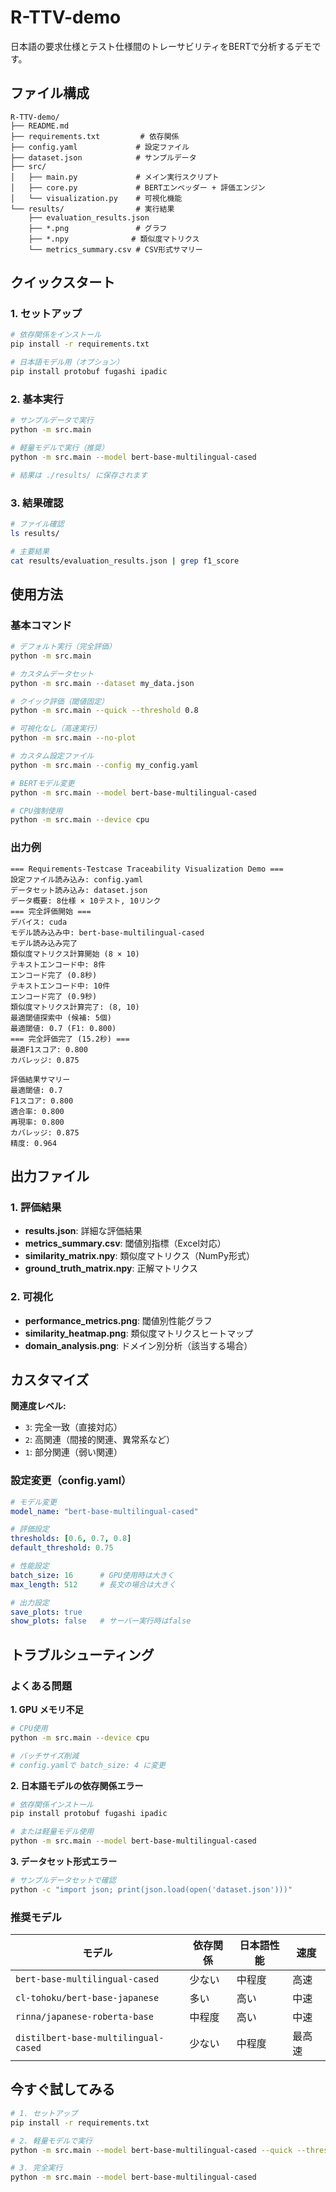 # R-TTV-demo
日本語の要求仕様とテスト仕様間のトレーサビリティをBERTで分析するデモです。

## ファイル構成

```
R-TTV-demo/
├── README.md                
├── requirements.txt         # 依存関係
├── config.yaml             # 設定ファイル
├── dataset.json            # サンプルデータ
├── src/
│   ├── main.py             # メイン実行スクリプト
│   ├── core.py             # BERTエンベッダー + 評価エンジン
│   └── visualization.py    # 可視化機能
└── results/                # 実行結果
    ├── evaluation_results.json
    ├── *.png               # グラフ
    ├── *.npy              # 類似度マトリクス
    └── metrics_summary.csv # CSV形式サマリー
```

## クイックスタート

### 1. セットアップ

```bash
# 依存関係をインストール
pip install -r requirements.txt

# 日本語モデル用（オプション）
pip install protobuf fugashi ipadic
```

### 2. 基本実行

```bash
# サンプルデータで実行
python -m src.main

# 軽量モデルで実行（推奨）
python -m src.main --model bert-base-multilingual-cased

# 結果は ./results/ に保存されます
```

### 3. 結果確認

```bash
# ファイル確認
ls results/

# 主要結果
cat results/evaluation_results.json | grep f1_score
```

## 使用方法

### 基本コマンド

```bash
# デフォルト実行（完全評価）
python -m src.main

# カスタムデータセット
python -m src.main --dataset my_data.json

# クイック評価（閾値固定）
python -m src.main --quick --threshold 0.8

# 可視化なし（高速実行）
python -m src.main --no-plot

# カスタム設定ファイル
python -m src.main --config my_config.yaml

# BERTモデル変更
python -m src.main --model bert-base-multilingual-cased

# CPU強制使用
python -m src.main --device cpu
```

### 出力例

```
=== Requirements-Testcase Traceability Visualization Demo ===
設定ファイル読み込み: config.yaml
データセット読み込み: dataset.json
データ概要: 8仕様 × 10テスト, 10リンク
=== 完全評価開始 ===
デバイス: cuda
モデル読み込み中: bert-base-multilingual-cased
モデル読み込み完了
類似度マトリクス計算開始 (8 × 10)
テキストエンコード中: 8件
エンコード完了 (0.8秒)
テキストエンコード中: 10件
エンコード完了 (0.9秒)
類似度マトリクス計算完了: (8, 10)
最適閾値探索中 (候補: 5個)
最適閾値: 0.7 (F1: 0.800)
=== 完全評価完了 (15.2秒) ===
最適F1スコア: 0.800
カバレッジ: 0.875

評価結果サマリー
最適閾値: 0.7
F1スコア: 0.800
適合率: 0.800
再現率: 0.800
カバレッジ: 0.875
精度: 0.964
```

## 出力ファイル

### 1. 評価結果
- **results.json**: 詳細な評価結果
- **metrics_summary.csv**: 閾値別指標（Excel対応）
- **similarity_matrix.npy**: 類似度マトリクス（NumPy形式）
- **ground_truth_matrix.npy**: 正解マトリクス

### 2. 可視化
- **performance_metrics.png**: 閾値別性能グラフ
- **similarity_heatmap.png**: 類似度マトリクスヒートマップ
- **domain_analysis.png**: ドメイン別分析（該当する場合）

## カスタマイズ

**関連度レベル:**
- `3`: 完全一致（直接対応）
- `2`: 高関連（間接的関連、異常系など）
- `1`: 部分関連（弱い関連）

### 設定変更（config.yaml）

```yaml
# モデル変更
model_name: "bert-base-multilingual-cased"

# 評価設定
thresholds: [0.6, 0.7, 0.8]
default_threshold: 0.75

# 性能設定
batch_size: 16      # GPU使用時は大きく
max_length: 512     # 長文の場合は大きく

# 出力設定
save_plots: true
show_plots: false   # サーバー実行時はfalse
```

## トラブルシューティング

### よくある問題

**1. GPU メモリ不足**
```bash
# CPU使用
python -m src.main --device cpu

# バッチサイズ削減
# config.yamlで batch_size: 4 に変更
```

**2. 日本語モデルの依存関係エラー**
```bash
# 依存関係インストール
pip install protobuf fugashi ipadic

# または軽量モデル使用
python -m src.main --model bert-base-multilingual-cased
```

**3. データセット形式エラー**
```bash
# サンプルデータセットで確認
python -c "import json; print(json.load(open('dataset.json')))"
```

### 推奨モデル

| モデル | 依存関係 | 日本語性能 | 速度 |
|--------|----------|------------|------|
| `bert-base-multilingual-cased` | 少ない | 中程度 | 高速 |
| `cl-tohoku/bert-base-japanese` | 多い | 高い | 中速 |
| `rinna/japanese-roberta-base` | 中程度 | 高い | 中速 |
| `distilbert-base-multilingual-cased` | 少ない | 中程度 | 最高速 |


## 今すぐ試してみる

```bash
# 1. セットアップ
pip install -r requirements.txt

# 2. 軽量モデルで実行
python -m src.main --model bert-base-multilingual-cased --quick --threshold 0.7

# 3. 完全実行
python -m src.main --model bert-base-multilingual-cased
```